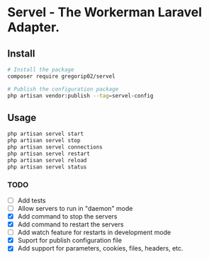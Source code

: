 # Servel - The Workerman Laravel Adapter.



## Install

```sh
# Install the package
composer require gregorip02/servel

# Publish the configuration package
php artisan vendor:publish --tag=servel-config
```

## Usage

```sh
php artisan servel start
php artisan servel stop
php artisan servel connections
php artisan servel restart
php artisan servel reload
php artisan servel status
```

### TODO
- [ ] Add tests
- [ ] Allow servers to run in "daemon" mode
- [x] Add command to stop the servers
- [x] Add command to restart the servers
- [ ] Add watch feature for restarts in development mode
- [x] Suport for publish configuration file
- [x] Add support for parameters, cookies, files, headers, etc.
